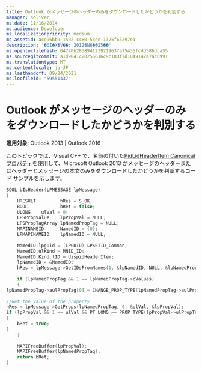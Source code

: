 ```yaml
---
title: Outlook がメッセージのヘッダーのみをダウンロードしたかどうかを判別する
manager: soliver
ms.date: 11/16/2014
ms.audience: Developer
ms.localizationpriority: medium
ms.assetid: acc96bb9-1592-c480-53ee-1325f65297e1
description: '�ŏI�X�V��: 2012�N6��25��'
ms.openlocfilehash: 04770b2838941239219637a75435fcdd586dca55
ms.sourcegitcommit: a1d9041c20256616c9c183f7d1049142a7ac6991
ms.translationtype: MT
ms.contentlocale: ja-JP
ms.lasthandoff: 09/24/2021
ms.locfileid: "59551437"
---
```

# <a name="determine-if-outlook-downloaded-only-the-header-of-a-message"></a>Outlook がメッセージのヘッダーのみをダウンロードしたかどうかを判別する

**適用対象**: Outlook 2013 | Outlook 2016 
  
このトピックでは、Visual C++ で、名前の付いた[PidLidHeaderItem Canonical プロパティ](pidlidheaderitem-canonical-property.md)を使用して、Microsoft Outlook 2013 がメッセージのヘッダーまたはヘッダーとメッセージの本文のみをダウンロードしたかどうかを判断するコード サンプルを示します。 
  
```cpp
BOOL bIsHeader(LPMESSAGE lpMessage) 
{ 
    HRESULT         hRes = S_OK; 
    BOOL            bRet = false; 
    ULONG    ulVal = 0; 
    LPSPropValue    lpPropVal = NULL; 
    LPSPropTagArray lpNamedPropTag = NULL; 
    MAPINAMEID      NamedID = {0}; 
    LPMAPINAMEID    lpNamedID = NULL; 
 
    NamedID.lpguid = (LPGUID) &PSETID_Common; 
    NamedID.ulKind = MNID_ID; 
    NamedID.Kind.lID = dispidHeaderItem; 
    lpNamedID = &NamedID; 
    hRes = lpMessage->GetIDsFromNames(1, &lpNamedID, NULL, &lpNamedPropTag); 
 
    if (lpNamedPropTag && 1 == lpNamedPropTag->cValues) 
    { 
lpNamedPropTag->aulPropTag[0] = CHANGE_PROP_TYPE(lpNamedPropTag->aulPropTag[0], PT_LONG); 
 
//Get the value of the property. 
hRes = lpMessage->GetProps(lpNamedPropTag, 0, &ulVal, &lpPropVal); 
if (lpPropVal && 1 == ulVal && PT_LONG == PROP_TYPE(lpPropVal->ulPropTag) && lpPropVal->Value.ul) 
{ 
    bRet = true; 
} 
    } 
 
    MAPIFreeBuffer(lpPropVal); 
    MAPIFreeBuffer(lpNamedPropTag); 
    return bRet; 
}

```


